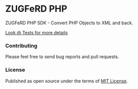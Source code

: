 ZUGFeRD PHP
===========

ZUGFeRD PHP SDK - Convert PHP Objects to XML and back.

[Look @ Tests for more details](tests)


### Contributing

Please feel free to send bug reports and pull requests.

### License

Published as open source under the terms of [MIT License](http://opensource.org/licenses/MIT).